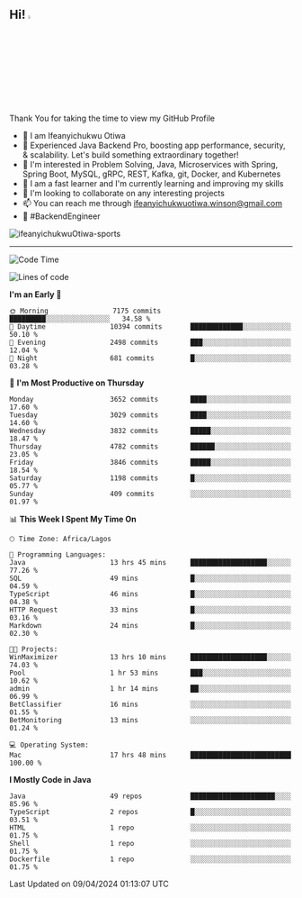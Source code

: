 <!-- BLOG-POST-LIST:START --><!-- BLOG-POST-LIST:END -->

## Hi! <img src="https://media.giphy.com/media/hvRJCLFzcasrR4ia7z/giphy.gif" width="4%"> 

Thank You for taking the time to view my GitHub Profile

- 👋 I am Ifeanyichukwu Otiwa
- 🚀 Experienced Java Backend Pro, boosting app performance, security, & scalability. Let's build something extraordinary together!
- 👀 I'm interested in Problem Solving, Java, Microservices with Spring, Spring Boot, MySQL, gRPC, REST, Kafka, git, Docker, and Kubernetes
- 🌱 I am a fast learner and I'm currently learning and improving my skills
- 💞️ I'm looking to collaborate on any interesting projects
- 📫 You can reach me through ifeanyichukwuotiwa.winson@gmail.com
- 🚀 #BackendEngineer

<p align="left" marginTop="10px"> <img src="https://komarev.com/ghpvc/?username=ifeanyichukwuOtiwa-sports&label=Profile%20views&color=0e75b6&style=for-the-badge" alt="ifeanyichukwuOtiwa-sports" /> </p>

***

<!--START_SECTION:waka-->
![Code Time](http://img.shields.io/badge/Code%20Time-2%2C380%20hrs%2049%20mins-blue)

![Lines of code](https://img.shields.io/badge/From%20Hello%20World%20I%27ve%20Written-4.8%20million%20lines%20of%20code-blue)

**I'm an Early 🐤** 

```text
🌞 Morning                7175 commits        █████████░░░░░░░░░░░░░░░░   34.58 % 
🌆 Daytime                10394 commits       █████████████░░░░░░░░░░░░   50.10 % 
🌃 Evening                2498 commits        ███░░░░░░░░░░░░░░░░░░░░░░   12.04 % 
🌙 Night                  681 commits         █░░░░░░░░░░░░░░░░░░░░░░░░   03.28 % 
```
📅 **I'm Most Productive on Thursday** 

```text
Monday                   3652 commits        ████░░░░░░░░░░░░░░░░░░░░░   17.60 % 
Tuesday                  3029 commits        ████░░░░░░░░░░░░░░░░░░░░░   14.60 % 
Wednesday                3832 commits        █████░░░░░░░░░░░░░░░░░░░░   18.47 % 
Thursday                 4782 commits        ██████░░░░░░░░░░░░░░░░░░░   23.05 % 
Friday                   3846 commits        █████░░░░░░░░░░░░░░░░░░░░   18.54 % 
Saturday                 1198 commits        █░░░░░░░░░░░░░░░░░░░░░░░░   05.77 % 
Sunday                   409 commits         ░░░░░░░░░░░░░░░░░░░░░░░░░   01.97 % 
```


📊 **This Week I Spent My Time On** 

```text
🕑︎ Time Zone: Africa/Lagos

💬 Programming Languages: 
Java                     13 hrs 45 mins      ███████████████████░░░░░░   77.26 % 
SQL                      49 mins             █░░░░░░░░░░░░░░░░░░░░░░░░   04.59 % 
TypeScript               46 mins             █░░░░░░░░░░░░░░░░░░░░░░░░   04.38 % 
HTTP Request             33 mins             █░░░░░░░░░░░░░░░░░░░░░░░░   03.16 % 
Markdown                 24 mins             █░░░░░░░░░░░░░░░░░░░░░░░░   02.30 % 

🐱‍💻 Projects: 
WinMaximizer             13 hrs 10 mins      ███████████████████░░░░░░   74.03 % 
Pool                     1 hr 53 mins        ███░░░░░░░░░░░░░░░░░░░░░░   10.62 % 
admin                    1 hr 14 mins        ██░░░░░░░░░░░░░░░░░░░░░░░   06.99 % 
BetClassifier            16 mins             ░░░░░░░░░░░░░░░░░░░░░░░░░   01.55 % 
BetMonitoring            13 mins             ░░░░░░░░░░░░░░░░░░░░░░░░░   01.24 % 

💻 Operating System: 
Mac                      17 hrs 48 mins      █████████████████████████   100.00 % 
```

**I Mostly Code in Java** 

```text
Java                     49 repos            █████████████████████░░░░   85.96 % 
TypeScript               2 repos             █░░░░░░░░░░░░░░░░░░░░░░░░   03.51 % 
HTML                     1 repo              ░░░░░░░░░░░░░░░░░░░░░░░░░   01.75 % 
Shell                    1 repo              ░░░░░░░░░░░░░░░░░░░░░░░░░   01.75 % 
Dockerfile               1 repo              ░░░░░░░░░░░░░░░░░░░░░░░░░   01.75 % 
```




 Last Updated on 09/04/2024 01:13:07 UTC
<!--END_SECTION:waka-->

<!--
<p align="center">
![trophy](https://github-profile-trophy.vercel.app/?username=ifeanyichukwuOtiwa-sports&theme=onedark) (https://github.com/ryo-ma/github-profile-trophy)
</p>
-->

<!---
ifeanyi-otiwa/ifeanyi-otiwa is a ✨ special ✨ repository because its `README.md` (this file) appears on your GitHub profile.
You can click the Preview link to take a look at your changes.
--->
